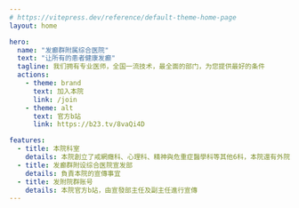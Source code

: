 ```yaml
---
# https://vitepress.dev/reference/default-theme-home-page
layout: home

hero:
  name: "发癫群附属综合医院"
  text: "让所有的患者健康发癫"
  tagline: 我们拥有专业医师，全国一流技术，最全面的部门，为您提供最好的条件
  actions:
    - theme: brand
      text: 加入本院
      link: /join
    - theme: alt
      text: 官方b站
      link: https://b23.tv/8vaQi4D

features:
  - title: 本院科室
    details: 本院創立了戒網癮科、心理科、精神與危重症醫學科等其他6科，本院還有外院專家組，让所有的患者健康发癫
  - title: 发癫群附设综合医院宣发部
    details: 負責本院的宣傳事宜
  - title: 发附院群账号
    details: 本院官方b站，由宣發部主任及副主任進行宣傳
---
```


